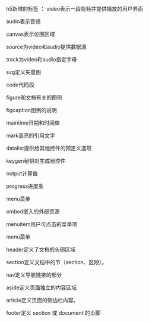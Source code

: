 h5新增的标签 ：
video表示一段视频并提供播放的用户界面

audio表示音频

canvas表示位图区域

source为video和audio提供数据源

track为video和audio指定字母

svg定义矢量图

code代码段

figure和文档有关的图例

figcaption图例的说明

maintime日期和时间值

mark高亮的引用文字

datalist提供给其他控件的预定义选项

keygen秘钥对生成器控件

output计算值

progress进度条

menu菜单

embed嵌入的外部资源

menuitem用户可点击的菜单项

menu菜单

header定义了文档的头部区域

section定义文档中的节（section、区段）。

nav定义导航链接的部分

aside定义页面独立的内容区域

article定义页面的侧边栏内容。

footer定义 section 或 document 的页脚